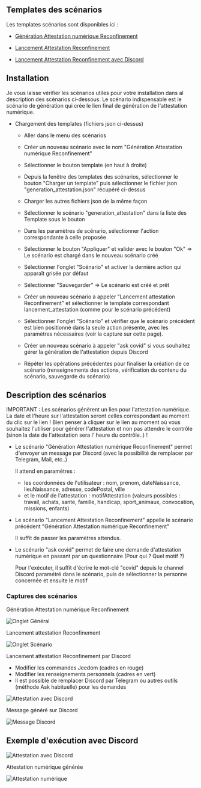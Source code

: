 ## Templates des scénarios

Les templates scénarios sont disponibles ici :

- [Génération Attestation numérique Reconfinement](./templates/generation_attestation.json)

- [Lancement Attestation Reconfinement](./templates/lancement_attestation.json)

- [Lancement Attestation Reconfinement avec Discord](./templates/askCovid.json)

## Installation

Je vous laisse vérifier les scénarios utiles pour votre installation dans al description des scénarios ci-dessous.
Le scénario indispensable est le scénario de génération qui crée le lien final de génération de l'attestation numérique.

- Chargement des templates (fichiers json ci-dessus)

  - Aller dans le menu des scénarios
  - Créer un nouveau scénario avec le nom "Génération Attestation numérique Reconfinement"
  - Sélectionner le bouton template (en haut à droite)
  - Depuis la fenêtre des templates des scénarios, sélectionner le bouton "Charger un template" puis sélectionner le fichier json "generation_attestation.json" récupéré ci-dessus
  - Charger les autres fichiers json de la même façon
  - Sélectionner le scénario "generation_attestation" dans la liste des Template sous le bouton
  - Dans les paramètres de scénario, sélectionner l'action correspondante à celle proposée
  - Sélectionner le bouton "Appliquer" et valider avec le bouton "Ok" => Le scénario est chargé dans le nouveau scénario créé
  - Sélectionner l'onglet "Scénario" et activer la dernière action qui apparaît grisée par défaut
  - Sélectionner "Sauvegarder" => Le scénario est créé et prêt
  
  - Créer un nouveau scénario à appeler "Lancement attestation Reconfinement" et sélectionner le template correspondant lancement_attestation (comme pour le scénario précédent)
  - Sélectionner l'onglet "Scénario" et vérifier que le scénario précédent est bien positionné dans la seule action présente, avec les paramètres nécessaires (voir la capture sur cette page).
  
  - Créer un nouveau scénario à appeler "ask covid" si vous souhaitez gérer la génération de l'attestation depuis Discord
  - Répéter les opérations précédentes pour finaliser la création de ce scénario (renseignements des actions, vérification du contenu du scénario, sauvegarde du scénario)
    

## Description des scénarios

IMPORTANT : Les scénarios génèrent un lien pour l'attestation numérique.
La date et l'heure sur l'attestation seront celles correspondant au moment du clic sur le lien !
Bien penser à cliquer sur le lien au moment où vous souhaitez l'utiliser pour générer l'attestation et non pas attendre le contrôle (sinon la date de l'attestation sera l' heure du contrôle..) !

- Le scénario "Génération Attestation numérique Reconfinement" permet d'envoyer un message par Discord (avec la possibilité de remplacer par Telegram, Mail, etc..)
  
  Il attend en paramètres :
  - les coordonnées de l'utilisateur : nom, prenom, dateNaissance, lieuNaissance, adresse, codePostal, ville
  - et le motif de l'attestation : motifAttestation (valeurs possibles : travail, achats, sante, famille, handicap, sport_animaux, convocation, missions, enfants)

- Le scénario "Lancement Attestation Reconfinement" appelle le scénario précédent "Génération Attestation numérique Reconfinement"
  
  Il suffit de passer les paramètres attendus.
  
- Le scénario "ask covid" permet de faire une demande d'attestation numérique en passant par un questionnaire (Pour qui ? Quel motif ?)
  
  Pour l'exécuter, il suffit d'écrire le mot-clé "covid" depuis le channel Discord paramétré dans le scénario, puis de sélectionner la personne concernée et ensuite le motif

### Captures des scénarios

Génération Attestation numérique Reconfinement

![Onglet Général](./doc/images/generation_attestation_numerique_reconfinement.png)

Lancement attestation Reconfinement

![Onglet Scénario](./doc/images/lancement_attestation_reconfinement.png)

Lancement attestation Reconfinement par Discord

- Modifier les commandes Jeedom (cadres en rouge)
- Modifier les renseignements personnels (cadres en vert)
- Il est possible de remplacer Discord par Telegram ou autres outils (méthode Ask habituelle) pour les demandes 

![Attestation avec Discord](./doc/images/askCovid.png)

Message généré sur Discord

![Message Discord](./doc/images/message_discord.png)

## Exemple d'exécution avec Discord

![Attestation avec Discord](./doc/images/exempleDiscordAsk.jpg)

Attestation numérique générée

![Attestation numérique](./doc/images/declaration_de_deplacement_attestation.png)
